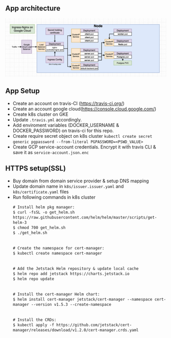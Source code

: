 ## App architecture

<img src="./architecture.png">

## App Setup

- Create an account on travis-CI (https://travis-ci.org/)
- Create an account google cloud(https://console.cloud.google.com/)
- Create k8s cluster on GKE
- Update `.travis.yml` accordingly.
- Add enviroment variables (DOCKER_USERNAME & DOCKER_PASSWORD) on travis-ci for this repo.
- Create require secret object on k8s cluster `kubectl create secret generic pgpassword --from-literal PGPASSWORD=<PSWD_VALUE>`
- Create GCP service-account credentials. Encrypt it with travis CLI & save it as `service-account.json.enc`

## HTTPS setup(SSL)

- Buy domain from domain service provider & setup DNS mapping
- Update domain name in `k8s/issuer.issuer.yaml` and `k8s/certificate.yaml` files
- Run following commands in k8s cluster
    ```
    # Install helm pkg manager:
    $ curl -fsSL -o get_helm.sh https://raw.githubusercontent.com/helm/helm/master/scripts/get-helm-3
    $ chmod 700 get_helm.sh
    $ ./get_helm.sh


    # Create the namespace for cert-manager:
    $ kubectl create namespace cert-manager


    # Add the Jetstack Helm repository & update local cache
    $ helm repo add jetstack https://charts.jetstack.io
    $ helm repo update


    # Install the cert-manager Helm chart:
    $ helm install cert-manager jetstack/cert-manager --namespace cert-manager --version v1.5.3 --create-namespace


    # Install the CRDs:
    $ kubectl apply -f https://github.com/jetstack/cert-manager/releases/download/v1.2.0/cert-manager.crds.yaml
    ```
